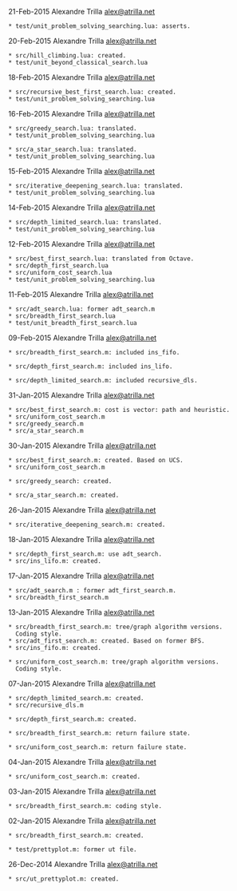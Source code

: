 21-Feb-2015  Alexandre Trilla  <alex@atrilla.net>

    * test/unit_problem_solving_searching.lua: asserts.


20-Feb-2015  Alexandre Trilla  <alex@atrilla.net>

    * src/hill_climbing.lua: created.
    * test/unit_beyond_classical_search.lua


18-Feb-2015  Alexandre Trilla  <alex@atrilla.net>

    * src/recursive_best_first_search.lua: created.
    * test/unit_problem_solving_searching.lua


16-Feb-2015  Alexandre Trilla  <alex@atrilla.net>

    * src/greedy_search.lua: translated.
    * test/unit_problem_solving_searching.lua

    * src/a_star_search.lua: translated.
    * test/unit_problem_solving_searching.lua


15-Feb-2015  Alexandre Trilla  <alex@atrilla.net>

    * src/iterative_deepening_search.lua: translated.
    * test/unit_problem_solving_searching.lua


14-Feb-2015  Alexandre Trilla  <alex@atrilla.net>

    * src/depth_limited_search.lua: translated.
    * test/unit_problem_solving_searching.lua


12-Feb-2015  Alexandre Trilla  <alex@atrilla.net>

    * src/best_first_search.lua: translated from Octave.
    * src/depth_first_search.lua
    * src/uniform_cost_search.lua
    * test/unit_problem_solving_searching.lua


11-Feb-2015  Alexandre Trilla  <alex@atrilla.net>

    * src/adt_search.lua: former adt_search.m
    * src/breadth_first_search.lua
    * test/unit_breadth_first_search.lua


09-Feb-2015  Alexandre Trilla  <alex@atrilla.net>

    * src/breadth_first_search.m: included ins_fifo.

    * src/depth_first_search.m: included ins_lifo.

    * src/depth_limited_search.m: included recursive_dls.


31-Jan-2015  Alexandre Trilla  <alex@atrilla.net>

    * src/best_first_search.m: cost is vector: path and heuristic.
    * src/uniform_cost_search.m
    * src/greedy_search.m
    * src/a_star_search.m


30-Jan-2015  Alexandre Trilla  <alex@atrilla.net>

    * src/best_first_search.m: created. Based on UCS.
    * src/uniform_cost_search.m

    * src/greedy_search: created.

    * src/a_star_search.m: created.


26-Jan-2015  Alexandre Trilla  <alex@atrilla.net>

    * src/iterative_deepening_search.m: created.


18-Jan-2015  Alexandre Trilla  <alex@atrilla.net>

    * src/depth_first_search.m: use adt_search.
    * src/ins_lifo.m: created.


17-Jan-2015  Alexandre Trilla  <alex@atrilla.net>

    * src/adt_search.m : former adt_first_search.m.
    * src/breadth_first_search.m


13-Jan-2015  Alexandre Trilla  <alex@atrilla.net>

    * src/breadth_first_search.m: tree/graph algorithm versions.
      Coding style.
    * src/adt_first_search.m: created. Based on former BFS.
    * src/ins_fifo.m: created.

    * src/uniform_cost_search.m: tree/graph algorithm versions.
      Coding style.


07-Jan-2015  Alexandre Trilla  <alex@atrilla.net>

    * src/depth_limited_search.m: created.
    * src/recursive_dls.m

    * src/depth_first_search.m: created.

    * src/breadth_first_search.m: return failure state.

    * src/uniform_cost_search.m: return failure state.


04-Jan-2015  Alexandre Trilla  <alex@atrilla.net>

    * src/uniform_cost_search.m: created.


03-Jan-2015  Alexandre Trilla  <alex@atrilla.net>

    * src/breadth_first_search.m: coding style.


02-Jan-2015  Alexandre Trilla  <alex@atrilla.net>

    * src/breadth_first_search.m: created.

    * test/prettyplot.m: former ut file.


26-Dec-2014  Alexandre Trilla  <alex@atrilla.net>

    * src/ut_prettyplot.m: created.


